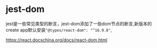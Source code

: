 # jest-dom

jest是一些常见类型的断言，jest-dom添加了一些dom节点的断言,新版本的create app默认安装``"@types/react-dom": "^16.9.8"``,



https://react.docschina.org/docs/react-dom.html

